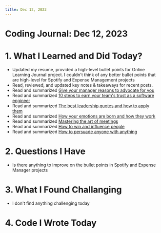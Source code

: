 ```yaml
---
title: Dec 12, 2023
---
```


# Coding Journal: Dec 12, 2023

# 1. What I Learned and Did Today?
- Updated my resume, provided a high-level bullet points for Online Learning Journal project. I couldn't think of any better bullet points that are high-level for Spotify and Expense Management projects
- Read, reviewed, and updated key notes & takeaways for recent posts.
- Read and summarized [Give your manager reasons to advocate for you](https://quinnle.io/docs/tech-blogs/notes/post_22)
- Read and summarized [10 steps to earn your team's trust as a software engineer](https://quinnle.io/docs/tech-blogs/notes/post_23)
- Read and summarized [The best leadership quotes and how to apply them](https://quinnle.io/docs/tech-blogs/notes/post_24)
- Read and summarized [How your emotions are born and how they work](https://quinnle.io/docs/tech-blogs/notes/post_25)
- Read and summarized [Mastering the art of meetings](https://quinnle.io/docs/tech-blogs/notes/post_26)
- Read and summarized [How to win and influence people](https://quinnle.io/docs/research-topics/communications/post_1)
- Read and summarized [How to persuade anyone with anything](https://quinnle.io/docs/research-topics/communications/post_2)

# 2. Questions I Have
- Is there anything to improve on the bullet points in Spotify and Expense Manager projects

# 3. What I Found Challanging
- I don't find anything challenging today

# 4. Code I Wrote Today

